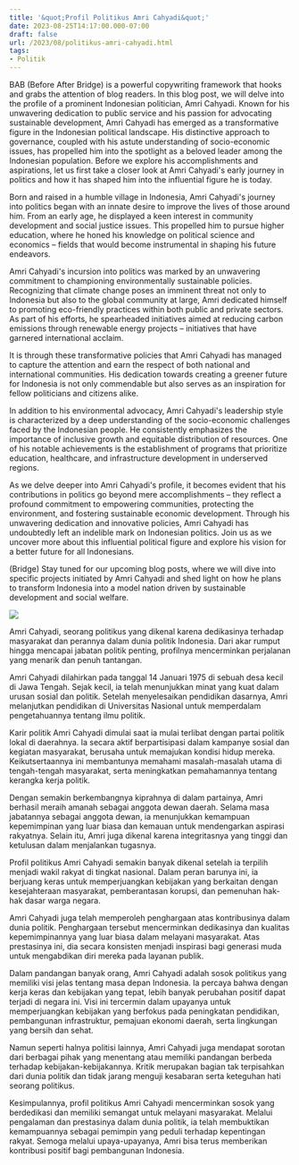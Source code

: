 ```yaml
---
title: '&quot;Profil Politikus Amri Cahyadi&quot;'
date: 2023-08-25T14:17:00.000-07:00
draft: false
url: /2023/08/politikus-amri-cahyadi.html
tags: 
- Politik
---
```


  

BAB (Before After Bridge) is a powerful copywriting framework that hooks and grabs the attention of blog readers. In this blog post, we will delve into the profile of a prominent Indonesian politician, Amri Cahyadi. Known for his unwavering dedication to public service and his passion for advocating sustainable development, Amri Cahyadi has emerged as a transformative figure in the Indonesian political landscape. His distinctive approach to governance, coupled with his astute understanding of socio-economic issues, has propelled him into the spotlight as a beloved leader among the Indonesian population. Before we explore his accomplishments and aspirations, let us first take a closer look at Amri Cahyadi's early journey in politics and how it has shaped him into the influential figure he is today.

  

Born and raised in a humble village in Indonesia, Amri Cahyadi's journey into politics began with an innate desire to improve the lives of those around him. From an early age, he displayed a keen interest in community development and social justice issues. This propelled him to pursue higher education, where he honed his knowledge on political science and economics – fields that would become instrumental in shaping his future endeavors.

  

Amri Cahyadi's incursion into politics was marked by an unwavering commitment to championing environmentally sustainable policies. Recognizing that climate change poses an imminent threat not only to Indonesia but also to the global community at large, Amri dedicated himself to promoting eco-friendly practices within both public and private sectors. As part of his efforts, he spearheaded initiatives aimed at reducing carbon emissions through renewable energy projects – initiatives that have garnered international acclaim.

  

It is through these transformative policies that Amri Cahyadi has managed to capture the attention and earn the respect of both national and international communities. His dedication towards creating a greener future for Indonesia is not only commendable but also serves as an inspiration for fellow politicians and citizens alike.

  

In addition to his environmental advocacy, Amri Cahyadi's leadership style is characterized by a deep understanding of the socio-economic challenges faced by the Indonesian people. He consistently emphasizes the importance of inclusive growth and equitable distribution of resources. One of his notable achievements is the establishment of programs that prioritize education, healthcare, and infrastructure development in underserved regions.

  

As we delve deeper into Amri Cahyadi's profile, it becomes evident that his contributions in politics go beyond mere accomplishments – they reflect a profound commitment to empowering communities, protecting the environment, and fostering sustainable economic development. Through his unwavering dedication and innovative policies, Amri Cahyadi has undoubtedly left an indelible mark on Indonesian politics. Join us as we uncover more about this influential political figure and explore his vision for a better future for all Indonesians.

  

(Bridge) Stay tuned for our upcoming blog posts, where we will dive into specific projects initiated by Amri Cahyadi and shed light on how he plans to transform Indonesia into a model nation driven by sustainable development and social welfare.

  

![](https://cdn-2.tstatic.net/bangka/foto/bank/images/anggota-dprd-bangka-belitung-amri-cahyadi-gjhfghfg.jpg)

  

Amri Cahyadi, seorang politikus yang dikenal karena dedikasinya terhadap masyarakat dan perannya dalam dunia politik Indonesia. Dari akar rumput hingga mencapai jabatan politik penting, profilnya mencerminkan perjalanan yang menarik dan penuh tantangan.

  

Amri Cahyadi dilahirkan pada tanggal 14 Januari 1975 di sebuah desa kecil di Jawa Tengah. Sejak kecil, ia telah menunjukkan minat yang kuat dalam urusan sosial dan politik. Setelah menyelesaikan pendidikan dasarnya, Amri melanjutkan pendidikan di Universitas Nasional untuk memperdalam pengetahuannya tentang ilmu politik.

  

Karir politik Amri Cahyadi dimulai saat ia mulai terlibat dengan partai politik lokal di daerahnya. Ia secara aktif berpartisipasi dalam kampanye sosial dan kegiatan masyarakat, berusaha untuk memajukan kondisi hidup mereka. Keikutsertaannya ini membantunya memahami masalah-masalah utama di tengah-tengah masyarakat, serta meningkatkan pemahamannya tentang kerangka kerja politik.

  

Dengan semakin berkembangnya kiprahnya di dalam partainya, Amri berhasil meraih amanah sebagai anggota dewan daerah. Selama masa jabatannya sebagai anggota dewan, ia menunjukkan kemampuan kepemimpinan yang luar biasa dan kemauan untuk mendengarkan aspirasi rakyatnya. Selain itu, Amri juga dikenal karena integritasnya yang tinggi dan ketulusan dalam menjalankan tugasnya.

  

Profil politikus Amri Cahyadi semakin banyak dikenal setelah ia terpilih menjadi wakil rakyat di tingkat nasional. Dalam peran barunya ini, ia berjuang keras untuk memperjuangkan kebijakan yang berkaitan dengan kesejahteraan masyarakat, pemberantasan korupsi, dan pemenuhan hak-hak dasar warga negara.

  

Amri Cahyadi juga telah memperoleh penghargaan atas kontribusinya dalam dunia politik. Penghargaan tersebut mencerminkan dedikasinya dan kualitas kepemimpinannya yang luar biasa dalam melayani masyarakat. Atas prestasinya ini, dia secara konsisten menjadi inspirasi bagi generasi muda untuk mengabdikan diri mereka pada layanan publik.

  

Dalam pandangan banyak orang, Amri Cahyadi adalah sosok politikus yang memiliki visi jelas tentang masa depan Indonesia. Ia percaya bahwa dengan kerja keras dan kebijakan yang tepat, lebih banyak perubahan positif dapat terjadi di negara ini. Visi ini tercermin dalam upayanya untuk memperjuangkan kebijakan yang berfokus pada peningkatan pendidikan, pembangunan infrastruktur, pemajuan ekonomi daerah, serta lingkungan yang bersih dan sehat.

  

Namun seperti halnya politisi lainnya, Amri Cahyadi juga mendapat sorotan dari berbagai pihak yang menentang atau memiliki pandangan berbeda terhadap kebijakan-kebijakannya. Kritik merupakan bagian tak terpisahkan dari dunia politik dan tidak jarang menguji kesabaran serta keteguhan hati seorang politikus.

  

Kesimpulannya, profil politikus Amri Cahyadi mencerminkan sosok yang berdedikasi dan memiliki semangat untuk melayani masyarakat. Melalui pengalaman dan prestasinya dalam dunia politik, ia telah membuktikan kemampuannya sebagai pemimpin yang peduli terhadap kepentingan rakyat. Semoga melalui upaya-upayanya, Amri bisa terus memberikan kontribusi positif bagi pembangunan Indonesia.